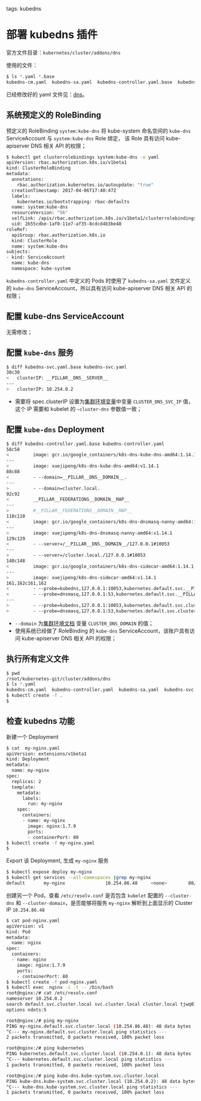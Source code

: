 <!-- toc -->

tags: kubedns

# 部署 kubedns 插件

官方文件目录：`kubernetes/cluster/addons/dns`

使用的文件：

``` bash
$ ls *.yaml *.base
kubedns-cm.yaml  kubedns-sa.yaml  kubedns-controller.yaml.base  kubedns-svc.yaml.base
```

已经修改好的 yaml 文件见：[dns](https://github.com/opsnull/follow-me-install-kubernetes-cluster/blob/master/manifests/kubedns)。

## 系统预定义的 RoleBinding

预定义的 RoleBinding `system:kube-dns` 将 kube-system 命名空间的 `kube-dns` ServiceAccount 与 `system:kube-dns` Role 绑定， 该 Role 具有访问 kube-apiserver DNS 相关 API 的权限；

``` bash
$ kubectl get clusterrolebindings system:kube-dns -o yaml
apiVersion: rbac.authorization.k8s.io/v1beta1
kind: ClusterRoleBinding
metadata:
  annotations:
    rbac.authorization.kubernetes.io/autoupdate: "true"
  creationTimestamp: 2017-04-06T17:40:47Z
  labels:
    kubernetes.io/bootstrapping: rbac-defaults
  name: system:kube-dns
  resourceVersion: "56"
  selfLink: /apis/rbac.authorization.k8s.io/v1beta1/clusterrolebindingssystem%3Akube-dns
  uid: 2b55cdbe-1af0-11e7-af35-8cdcd4b3be48
roleRef:
  apiGroup: rbac.authorization.k8s.io
  kind: ClusterRole
  name: system:kube-dns
subjects:
- kind: ServiceAccount
  name: kube-dns
  namespace: kube-system
```

`kubedns-controller.yaml` 中定义的 Pods 时使用了 `kubedns-sa.yaml` 文件定义的 `kube-dns` ServiceAccount，所以具有访问 kube-apiserver DNS 相关 API 的权限；

## 配置 kube-dns ServiceAccount

无需修改；

## 配置 `kube-dns` 服务

``` bash
$ diff kubedns-svc.yaml.base kubedns-svc.yaml
30c30
<   clusterIP: __PILLAR__DNS__SERVER__
---
>   clusterIP: 10.254.0.2
```

+ 需要将 spec.clusterIP 设置为[集群环境变量](https://github.com/opsnull/follow-me-install-kubernetes-cluster/blob/master/manifests/environment.sh)中变量 `CLUSTER_DNS_SVC_IP` 值，这个 IP 需要和 kubelet 的 `—cluster-dns` 参数值一致；

## 配置 `kube-dns` Deployment

``` bash
$ diff kubedns-controller.yaml.base kubedns-controller.yaml
58c58
<         image: gcr.io/google_containers/k8s-dns-kube-dns-amd64:1.14.1
---
>         image: xuejipeng/k8s-dns-kube-dns-amd64:v1.14.1
88c88
<         - --domain=__PILLAR__DNS__DOMAIN__.
---
>         - --domain=cluster.local.
92c92
<         __PILLAR__FEDERATIONS__DOMAIN__MAP__
---
>         #__PILLAR__FEDERATIONS__DOMAIN__MAP__
110c110
<         image: gcr.io/google_containers/k8s-dns-dnsmasq-nanny-amd64:1.14.1
---
>         image: xuejipeng/k8s-dns-dnsmasq-nanny-amd64:v1.14.1
129c129
<         - --server=/__PILLAR__DNS__DOMAIN__/127.0.0.1#10053
---
>         - --server=/cluster.local./127.0.0.1#10053
148c148
<         image: gcr.io/google_containers/k8s-dns-sidecar-amd64:1.14.1
---
>         image: xuejipeng/k8s-dns-sidecar-amd64:v1.14.1
161,162c161,162
<         - --probe=kubedns,127.0.0.1:10053,kubernetes.default.svc.__PILLAR__DNS__DOMAIN__,5,A
<         - --probe=dnsmasq,127.0.0.1:53,kubernetes.default.svc.__PILLAR__DNS__DOMAIN__,5,A
---
>         - --probe=kubedns,127.0.0.1:10053,kubernetes.default.svc.cluster.local.,5,A
>         - --probe=dnsmasq,127.0.0.1:53,kubernetes.default.svc.cluster.local.,5,A
```

+ `--domain` 为[集群环境文档](01-environment.md) 变量 `CLUSTER_DNS_DOMAIN` 的值；
+ 使用系统已经做了 RoleBinding 的 `kube-dns` ServiceAccount，该账户具有访问 kube-apiserver DNS 相关 API 的权限；

## 执行所有定义文件

``` bash
$ pwd
/root/kubernetes-git/cluster/addons/dns
$ ls *.yaml
kubedns-cm.yaml  kubedns-controller.yaml  kubedns-sa.yaml  kubedns-svc.yaml
$ kubectl create -f .
$
```

## 检查 kubedns 功能

新建一个 Deployment

``` bash
$ cat  my-nginx.yaml
apiVersion: extensions/v1beta1
kind: Deployment
metadata:
  name: my-nginx
spec:
  replicas: 2
  template:
    metadata:
      labels:
        run: my-nginx
    spec:
      containers:
      - name: my-nginx
        image: nginx:1.7.9
        ports:
        - containerPort: 80
$ kubectl create -f my-nginx.yaml
$
```

Export 该 Deployment, 生成 `my-nginx` 服务

``` bash
$ kubectl expose deploy my-nginx
$ kubectl get services --all-namespaces |grep my-nginx
default       my-nginx               10.254.86.48     <none>        80/TCP          1d
```

创建另一个 Pod，查看 `/etc/resolv.conf` 是否包含 `kubelet` 配置的 `--cluster-dns` 和 `--cluster-domain`，是否能够将服务 `my-nginx` 解析到上面显示的 Cluster IP `10.254.86.48`

``` bash
$ cat pod-nginx.yaml
apiVersion: v1
kind: Pod
metadata:
  name: nginx
spec:
  containers:
  - name: nginx
    image: nginx:1.7.9
    ports:
    - containerPort: 80
$ kubectl create -f pod-nginx.yaml
$ kubectl exec  nginx -i -t -- /bin/bash
root@nginx:/# cat /etc/resolv.conf
nameserver 10.254.0.2
search default.svc.cluster.local svc.cluster.local cluster.local tjwq01.ksyun.com
options ndots:5

root@nginx:/# ping my-nginx
PING my-nginx.default.svc.cluster.local (10.254.86.48): 48 data bytes
^C--- my-nginx.default.svc.cluster.local ping statistics ---
2 packets transmitted, 0 packets received, 100% packet loss

root@nginx:/# ping kubernetes
PING kubernetes.default.svc.cluster.local (10.254.0.1): 48 data bytes
^C--- kubernetes.default.svc.cluster.local ping statistics ---
1 packets transmitted, 0 packets received, 100% packet loss

root@nginx:/# ping kube-dns.kube-system.svc.cluster.local
PING kube-dns.kube-system.svc.cluster.local (10.254.0.2): 48 data bytes
^C--- kube-dns.kube-system.svc.cluster.local ping statistics ---
1 packets transmitted, 0 packets received, 100% packet loss
```